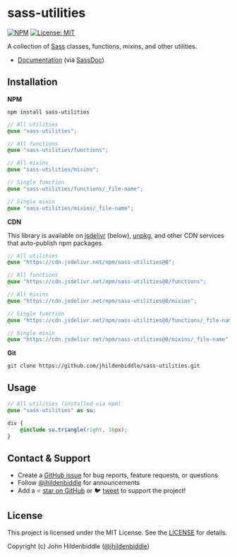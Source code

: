 # sass-utilities

[![NPM](https://img.shields.io/npm/v/sass-utilities.svg?style=flat-square)](https://www.npmjs.com/package/sass-utilities)
[![License: MIT](https://img.shields.io/badge/License-MIT-yellow.svg?style=flat-square)](https://github.com/jhildenbiddle/sass-utilities/blob/master/LICENSE)

A collection of [Sass](https://sass-lang.com/) classes, functions, mixins, and other utilities.

- [Documentation](https://jhildenbiddle.github.io/sass-utilities/) (via [SassDoc](http://sassdoc.com/))

## Installation

**NPM**

```shell
npm install sass-utilities
```

```scss
// All utilities
@use "sass-utilities";

// All functions
@use "sass-utilities/functions";

// All mixins
@use "sass-utilities/mixins";

// Single function
@use "sass-utilities/functions/_file-name";

// Single mixin
@use "sass-utilities/mixins/_file-name";
```

**CDN**

This library is available on [jsdelivr](https://www.jsdelivr.com/package/npm/sass-utilities) (below), [unpkg](https://unpkg.com/browse/sass-utilities/), and other CDN services that auto-publish npm packages.

```scss
// All utilities
@use "https://cdn.jsdelivr.net/npm/sass-utilities@0";

// All functions
@use "https://cdn.jsdelivr.net/npm/sass-utilities@0/functions";

// All mixins
@use "https://cdn.jsdelivr.net/npm/sass-utilities@0/mixins";

// Single function
@use "https://cdn.jsdelivr.net/npm/sass-utilities@0/functions/_file-name";

// Single mixin
@use "https://cdn.jsdelivr.net/npm/sass-utilities@0/mixins/_file-name";
```

**Git**

```shell
git clone https://github.com/jhildenbiddle/sass-utilities.git
```

## Usage

```scss
// All utilities (installed via npm)
@use "sass-utilities" as su;

div {
    @include su.triangle(right, 16px);
}
```

## Contact & Support

- Create a [GitHub issue](https://github.com/jhildenbiddle/sass-utilities/issues) for bug reports, feature requests, or questions
- Follow [@jhildenbiddle](https://twitter.com/jhildenbiddle) for announcements
- Add a ⭐️ [star on GitHub](https://github.com/jhildenbiddle/sass-utilities) or 🐦 [tweet](https://twitter.com/intent/tweet?url=https%3A%2F%2Fgithub.com%2Fjhildenbiddle%2Fsass-utilities&hashtags=css,sass,scss,developers,frontend) to support the project!

## License

This project is licensed under the MIT License. See the [LICENSE](https://github.com/jhildenbiddle/sass-utilities/blob/master/LICENSE) for details.

Copyright (c) John Hildenbiddle ([@jhildenbiddle](https://twitter.com/jhildenbiddle))
